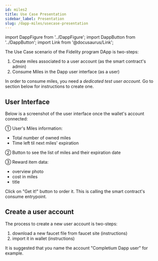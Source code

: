 ```yaml
---
id: miles2
title: Use Case Presentation
sidebar_label: Presentation
slug: /dapp-miles/usecase-presentation
---
```


import DappFigure from '../DappFigure';
import DappButton from '../DappButton';
import Link from '@docusaurus/Link';

The Use Case scenario of the <Link to="/docs/dapp-miles">Fidelity program</Link> DApp is two-steps:

1. <Link to="/docs/dapp-miles/create-miles">Create miles</Link> associated to a user account (as the smart contract's admin)
2. <Link to="/docs/dapp-miles/consume-miles">Consume Miles</Link> in the Dapp <Link to="/docs/dapp-miles/usecase-presentation#user-interface">user interface</Link> (as a user)

In order to consume miles, you need a *dedicated test user account*. Go to <Link to="/docs/dapp-miles/usecase-presentation#create-a-user-account">section below</Link> for instructions to create one.
## User Interface

Below is a screenshot of the user interface once the wallet's account connected:

<DappFigure img='miles_screenshot_help.png' width='80%'/>

① User's Miles information:
 * Total number of owned miles
 * Time left til next miles' expiration

② Button to see the list of miles and their expiration date

③ Reward item data:
* overview photo
* cost in miles
* title

Click on "Get it!" button to order it. This is calling the smart contract's <Link to="/docs/dapp-miles/miles-contract-interface#consume">consume</Link> entrypoint.

## Create a user account

The process to create a new user account is two-steps:
1. download a new faucet file from faucet site (<Link to="/docs/dapp-tools/accounts#create-test-account">instructions</Link>)
2. import it in wallet (<Link to="/docs/dapp-tools/thanos#import-faucet-file">instructions</Link>)

It is suggested that you name the account "Completium Dapp user" for example.
